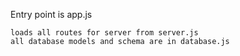 Entry point is app.js

    loads all routes for server from server.js
    all database models and schema are in database.js